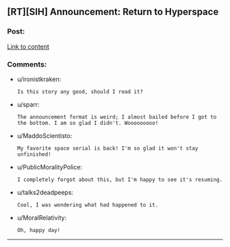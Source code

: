 ## [RT][SIH] Announcement: Return to Hyperspace

### Post:

[Link to content](https://hivewired.wordpress.com/2020/03/11/return-to-hyperspace/)

### Comments:

- u/ironistkraken:
  ```
  Is this story any good, should I read it?
  ```

- u/sparr:
  ```
  The announcement format is weird; I almost bailed before I got to the bottom. I am so glad I didn't. Wooooooooo!
  ```

- u/MaddoScientisto:
  ```
  My favorite space serial is back! I'm so glad it won't stay unfinished!
  ```

- u/PublicMoralityPolice:
  ```
  I completely forgot about this, but I'm happy to see it's resuming.
  ```

- u/talks2deadpeeps:
  ```
  Cool, I was wondering what had happened to it.
  ```

- u/MoralRelativity:
  ```
  Oh, happy day!
  ```

---

